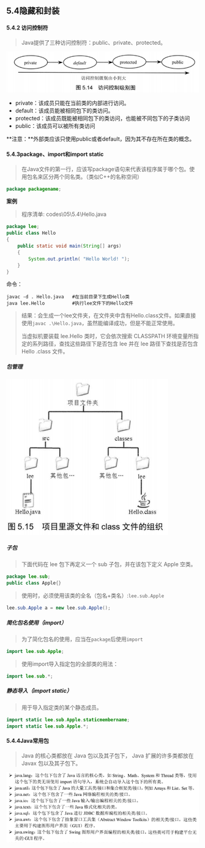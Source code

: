## 5.4隐藏和封装

#### 5.4.2 访问控制符

> Java提供了三种访问控制符：public、private、protected。

![](picture/访问控制级别.png)

* private：该成员只能在当前类的内部进行访问。
* default：该成员能被相同包下的类访问。
* protected：该成员既能被相同包下的类访问，也能被不同包下的子类访问
* public：该成员可以被所有类访问

**注意：**外部类应该只使用public或者default，因为其不存在所在类的概念。

#### 5.4.3package、import和import static

> 在Java文件的第一行，应该写package语句来代表该程序属于哪个包。使用包名来区分两个同名类。（类似C++的名称空间）

```java
package packagename;
```

**案例**

> 程序清单: codes\05\5.4\Hello.java 

```java
package lee; 
public class Hello
{
    public static void main(String[] args)
    {
        System.out.println( "Hello World! ");
    }
}
```

命令：

```shell
javac -d . Hello.java	#在当前目录下生成Hello类
java lee.Hello			#执行lee文件下的Hello文件
```

> 结果：会生成一个lee文件夹，在文件夹中含有Hello.class文件。如果直接使用`javac .\Hello.java`，虽然能编译成功，但是不能正常使用。
>
> 当虚拟机要装载 lee.Hello 类时，它会依次搜索 CLASSPATH 环境变量所指定的系列路径，查找这些路径下是否包含 lee 并在 lee 路径下查找是否包含 Hello .class 文件。

##### 包管理

![](picture/项目里的源文件和class文件的组织.png)

##### 子包

> 下面代码在 lee 包下再定义一个 sub 子包，并在该包下定义 Apple 空类。

```java
package lee.sub;
public class Apple{}
```

> 使用时，必须使用该类的全名（包名+类名）:`lee.sub.Apple`

```java
lee.sub.Apple a = new lee.sub.Apple();
```

##### 简化包名使用（import）

> 为了简化包名的使用，应当在`package`后使用`import`

```java
import lee.sub.Apple;
```

> 使用import导入指定包的全部类的用法：

```java
import lee.sub.*;
```

##### 静态导入（import static）

> 用于导入指定类的某个静态成员。

```java
import static lee.sub.Apple.staticmembername;
import static lee.sub.Apple.*;
```

#### 5.4.4Java常用包

> Java 的核心类都放在 Java 包以及其子包下， Java 扩展的许多类都放在 Javax 包以及其子包下。

![](picture/Java常用包.png)


















